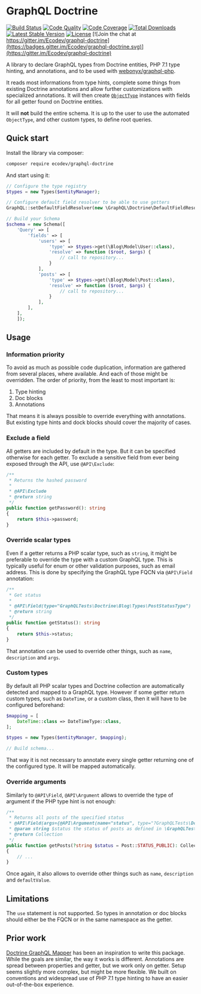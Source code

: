 # GraphQL Doctrine

[![Build Status](https://travis-ci.org/Ecodev/graphql-doctrine.svg?branch=master)](https://travis-ci.org/Ecodev/graphql-doctrine)
[![Code Quality](https://scrutinizer-ci.com/g/Ecodev/graphql-doctrine/badges/quality-score.png?b=master)](https://scrutinizer-ci.com/g/Ecodev/graphql-doctrine/?branch=master)
[![Code Coverage](https://scrutinizer-ci.com/g/Ecodev/graphql-doctrine/badges/coverage.png?b=master)](https://scrutinizer-ci.com/g/Ecodev/graphql-doctrine/?branch=master)
[![Total Downloads](https://poser.pugx.org/ecodev/graphql-doctrine/downloads.png)](https://packagist.org/packages/ecodev/graphql-doctrine)
[![Latest Stable Version](https://poser.pugx.org/ecodev/graphql-doctrine/v/stable.png)](https://packagist.org/packages/ecodev/graphql-doctrine)
[![License](https://poser.pugx.org/ecodev/graphql-doctrine/license.png)](https://packagist.org/packages/ecodev/graphql-doctrine)
[![Join the chat at https://gitter.im/Ecodev/graphql-doctrine](https://badges.gitter.im/Ecodev/graphql-doctrine.svg)](https://gitter.im/Ecodev/graphql-doctrine)

A library to declare GraphQL types from Doctrine entities, PHP 7.1 type hinting,
and annotations, and to be used with [webonyx/graphql-php](https://github.com/webonyx/graphql-php).

It reads most informations from type hints, complete some things from existing
Doctrine annotations and allow further customizations with specialized annotations.
It will then create [`ObjectType`](http://webonyx.github.io/graphql-php/type-system/object-types/#object-type-definition)
instances with fields for all getter found on Doctrine entities.

It will **not** build the entire schema. It is up to the user to use the automated
`ObjectType`, and other custom types, to define root queries.

## Quick start

Install the library via composer:

```sh
composer require ecodev/graphql-doctrine
```

And start using it:

```php
// Configure the type registry
$types = new Types($entityManager);

// Configure default field resolver to be able to use getters
GraphQL::setDefaultFieldResolver(new \GraphQL\Doctrine\DefaultFieldResolver());

// Build your Schema
$schema = new Schema([
    'Query' => [
        'fields' => [
            'users' => [
                'type' => $types->get(\Blog\Model\User::class),
                'resolve' => function ($root, $args) {
                    // call to repository...
                }
            ],
            'posts' => [
                'type' => $types->get(\Blog\Model\Post::class),
                'resolve' => function ($root, $args) {
                    // call to repository...
                }
            ],
        ],
    ],
    ]);
```

## Usage

### Information priority

To avoid as much as possible code duplication, information are gathered from
several places, where available. And each of those might be overridden. The order
of priority, from the least to most important is:

1. Type hinting
2. Doc blocks
3. Annotations

That means it is always possible to override everything with annotations. But
existing type hints and dock blocks should cover the majority of cases.

### Exclude a field

All getters are included by default in the type. But it can be specified
otherwise for each getter. To exclude a sensitive field from ever being exposed
through the API, use `@API\Exclude`:

```php
/**
 * Returns the hashed password
 *
 * @API\Exclude
 * @return string
 */
public function getPassword(): string
{
    return $this->password;
}
```

### Override scalar types

Even if a getter returns a PHP scalar type, such as `string`, it might be preferable
to override the type with a custom GraphQL type. This is typically useful for enum
or other validation purposes, such as email address. This is done by specifying the
GraphQL type FQCN via `@API\Field` annotation:

```php
/**
 * Get status
 *
 * @API\Field(type="GraphQLTests\Doctrine\Blog\Types\PostStatusType")
 * @return string
 */
public function getStatus(): string
{
    return $this->status;
}
```

That annotation can be used to override other things, such as `name`, `description`
and `args`.

### Custom types

By default all PHP scalar types and Doctrine collection are automatically detected
and mapped to a GraphQL type. However if some getter return custom types, such
as `DateTime`, or a custom class, then it will have to be configured beforehand:

```php
$mapping = [
    DateTime::class => DateTimeType::class,
];

$types = new Types($entityManager, $mapping);

// Build schema...
```

That way it is not necessary to annotate every single getter returning one of the
configured type. It will be mapped automatically.

### Override arguments

Similarly to `@API\Field`, `@API\Argument` allows to override the type of argument
if the PHP type hint is not enough:

```php
/**
 * Returns all posts of the specified status
 * @API\Field(args={@API\Argument(name="status", type="?GraphQLTests\Doctrine\Blog\Types\PostStatusType")})
 * @param string $status the status of posts as defined in \GraphQLTests\Doctrine\Blog\Model\Post
 * @return Collection
 */
public function getPosts(?string $status = Post::STATUS_PUBLIC): Collection
{
    // ...
}
```

Once again, it also allows to override other things such as `name`, `description`
and `defaultValue`.

## Limitations

The `use` statement is not supported. So types in annotation or doc blocks should
either be the FQCN or in the same namespace as the getter.

## Prior work

[Doctrine GraphQL Mapper](https://github.com/rahuljayaraman/doctrine-graphql) has
been an inspiration to write this package. While the goals are similar, the way
it works is different. Annotations are spread between properties and getter, but
we work only on getter. Setup seems slightly more complex, but might be more
flexible. We built on conventions and widespread use of PHP 7.1 type hinting
to have an easier out-of-the-box experience.
